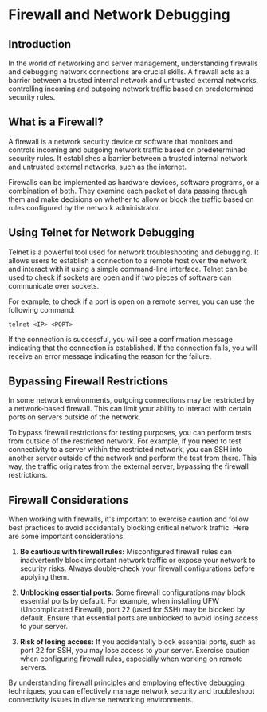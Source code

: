 # Firewall and Network Debugging

## Introduction
In the world of networking and server management, understanding firewalls and debugging network connections are crucial skills. A firewall acts as a barrier between a trusted internal network and untrusted external networks, controlling incoming and outgoing network traffic based on predetermined security rules.

## What is a Firewall?
A firewall is a network security device or software that monitors and controls incoming and outgoing network traffic based on predetermined security rules. It establishes a barrier between a trusted internal network and untrusted external networks, such as the internet.

Firewalls can be implemented as hardware devices, software programs, or a combination of both. They examine each packet of data passing through them and make decisions on whether to allow or block the traffic based on rules configured by the network administrator.

## Using Telnet for Network Debugging
Telnet is a powerful tool used for network troubleshooting and debugging. It allows users to establish a connection to a remote host over the network and interact with it using a simple command-line interface. Telnet can be used to check if sockets are open and if two pieces of software can communicate over sockets.

For example, to check if a port is open on a remote server, you can use the following command:
```
telnet <IP> <PORT>
```
If the connection is successful, you will see a confirmation message indicating that the connection is established. If the connection fails, you will receive an error message indicating the reason for the failure.

## Bypassing Firewall Restrictions
In some network environments, outgoing connections may be restricted by a network-based firewall. This can limit your ability to interact with certain ports on servers outside of the network.

To bypass firewall restrictions for testing purposes, you can perform tests from outside of the restricted network. For example, if you need to test connectivity to a server within the restricted network, you can SSH into another server outside of the network and perform the test from there. This way, the traffic originates from the external server, bypassing the firewall restrictions.

## Firewall Considerations
When working with firewalls, it's important to exercise caution and follow best practices to avoid accidentally blocking critical network traffic. Here are some important considerations:

1. **Be cautious with firewall rules:** Misconfigured firewall rules can inadvertently block important network traffic or expose your network to security risks. Always double-check your firewall configurations before applying them.

2. **Unblocking essential ports:** Some firewall configurations may block essential ports by default. For example, when installing UFW (Uncomplicated Firewall), port 22 (used for SSH) may be blocked by default. Ensure that essential ports are unblocked to avoid losing access to your server.

3. **Risk of losing access:** If you accidentally block essential ports, such as port 22 for SSH, you may lose access to your server. Exercise caution when configuring firewall rules, especially when working on remote servers.

By understanding firewall principles and employing effective debugging techniques, you can effectively manage network security and troubleshoot connectivity issues in diverse networking environments.
